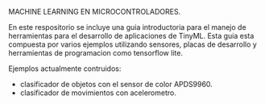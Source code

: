 MACHINE LEARNING  EN MICROCONTROLADORES.

En este respositorio se incluye una guia introductoria para el manejo de herramientas para el desarrollo de aplicaciones de TinyML.
Esta guia esta compuesta por varios ejemplos utilizando sensores, placas de desarrollo y herramientas de programacion como tensorflow lite.

Ejemplos actualmente contruidos:
  * clasificador de objetos con el sensor de color APDS9960.
  * clasificador de movimientos con acelerometro.
